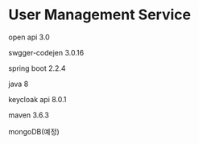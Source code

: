 # User Management Service

open api 3.0

swgger-codejen  3.0.16

spring boot 2.2.4

java 8

keycloak api 8.0.1

maven 3.6.3

mongoDB(예정)



